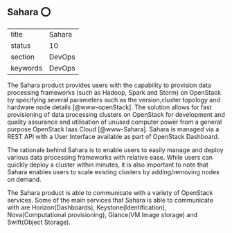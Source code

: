 ## Sahara :o:


|          |            |
| -------- | ---------- |
| title    | Sahara     | 
| status   | 10         |
| section  | DevOps     |
| keywords | DevOps     |



The Sahara product provides users with the capability to provision
data processing frameworks (such as Hadoop, Spark and Storm) on
OpenStack by specifying several parameters such as the version,cluster
topology and hardware node details [@www-openStack]. The solution
allows for fast provisioning of data processing clusters on OpenStack
for development and quality assurance and utilisation of unused
computer power from a general purpose OpenStack Iaas
Cloud [@www-Sahara].  Sahara is managed via a REST API with a User
Interface available as part of OpenStack Dashboard.

The rationale behind Sahara is to enable users to easily manage and 
deploy various data processing frameworks with relative ease. While 
users can quickly deploy a cluster within minutes, it is also important 
to note that Sahara enables users to scale existing clusters by
adding/removing nodes on demand. 

The Sahara product is able to communicate with a variety of OpenStack 
services. Some of the main services that Sahara is able to communicate 
with are Horizon(Dashboards), Keystone(Identification), Nova(Computational
provisioning), Glance(VM Image storage) and Swift(Object Storage).




